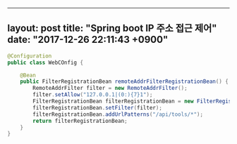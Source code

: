 
---
layout: post
title: "Spring boot IP 주소 접근 제어"
date: "2017-12-26 22:11:43 +0900"
---

```java
@Configuration
public class WebCOnfig {

    @Bean
    public FilterRegistrationBean remoteAddrFilterRegistrationBean() {
        RemoteAddrFilter filter = new RemoteAddrFilter();
        filter.setAllow("127.0.0.1|(0:){7}1");
        FilterRegistrationBean filterRegistrationBean = new FilterRegistrationBean();
        filterRegistrationBean.setFilter(filter);
        filterRegistrationBean.addUrlPatterns("/api/tools/*");
        return filterRegistrationBean;
    }
}
```
